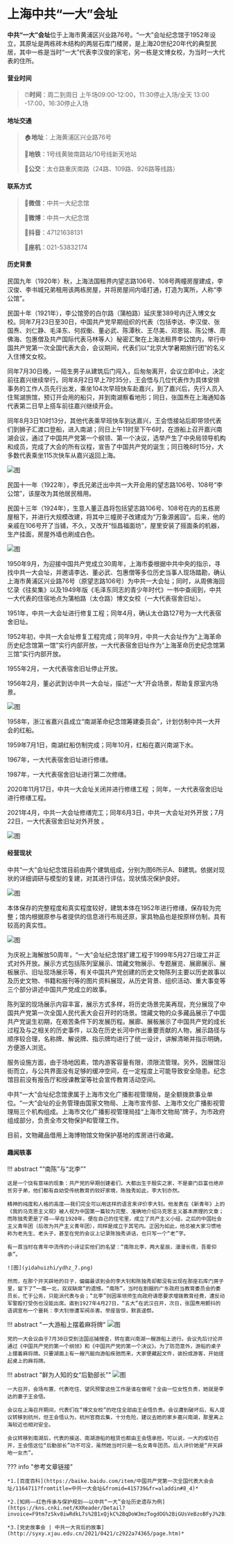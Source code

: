 # 上海中共“一大”会址

**中共“一大”会址**位于上海市黄浦区兴业路76号。“一大”会址纪念馆于1952年设立，其原址是两栋砖木结构的两层石库门楼房，是上海20世纪20年代的典型民居，其中一栋是当时“一大”代表李汉俊的家宅，另一栋是文博女校，为当时一大代表的住所。

#### 营业时间

>:alarm_clock:**时间**：周二到周日 上午场09:00-12:00，11:30停止入场/全天  13:00 -17:00，16:30停止入场

#### 地址交通

>:house:**地址**：上海黄浦区兴业路76号
>
>:tram:**地铁**：1号线黄陂南路站/10号线新天地站
>
>:bus:**公交**：太仓路重庆南路（24路、109路、926路等线路）

#### 联系方式

>:iphone:**微信**：中共一大纪念馆
>
>:iphone:**微博**：中共一大纪念馆
>
>:iphone:**抖音**：47121638131
>
>:iphone:**座机**：021-53832174

#### 历史背景

民国九年（1920年）秋，上海法国租界内望志路106号、108号两幢房屋建成，李汉俊、李书城兄弟租用该两栋房屋，并将房屋间内墙打通，打造为寓所，人称“李公馆”。

民国十年（1921年），李公馆旁的白尔路（蒲柏路）延庆里389号内迁入博文女校。同年7月23日至30日，中国共产党早期组织的代表（包括李达、李汉俊、张国焘、刘仁静、毛泽东、何叔衡、董必武、陈潭秋、王尽美、邓恩铭、陈公博、周佛海、包惠僧及共产国际代表马林等人）秘密汇聚在上海法租界李公馆内，举行中国共产党第一次全国代表大会，会议期间，代表们以“北京大学暑期旅行团”的名义入住博文女校。

同年7月30日晚，一陌生男子从建筑后门闯入，后匆匆离开，会议立即中止，决定前往嘉兴继续举行。同年8月2日早上7时35分，王会悟与几位代表作为具体安排事务的工作人员先行出发，乘坐104次早班快车赴嘉兴，到了嘉兴后，先行人员入住鸳湖旅馆，预订开会用的船只，并到南湖察看地形；同日，张国焘在上海通知各代表第二日早上搭车前往嘉兴继续开会。

同年8月3日10时13分，其他代表乘早班快车到达嘉兴，王会悟接站后即带领代表们到狮子汇渡口登船，进入南湖；同日上午11时至下午6时，在游船上召开嘉兴南湖会议，通过了中国共产党第一个纲领、第一个决议，选举产生了中央局领导机构和成员，完成了大会的所有议程，宣告了中国共产党的诞生；同日晚8时15分，大多数代表乘坐115次快车从嘉兴返回上海。

![图](yidahuizhi/ydhz_1.png)

民国十一年（1922年），李氏兄弟迁出中共一大开会用的望志路106号、108号“李公馆”，该屋改为其他居民租用。

民国十三年（1924年），生意人董正昌将包括望志路106号、108号在内的五栋房屋租下，并进行大规模改建，将其中三幢房子改建成为“万象源酱园”。后来，他的亲戚在106号开了当铺，不久，又改开“恒昌福面坊”，屋里安装了摇面条的机器，生产挂面，房屋外墙也刷成白色。

![图](yidahuizhi/ydhz_2.png)

1950年9月，为迎接中国共产党成立30周年，上海市委根据中共中央的指示，寻找中共一大会址，并邀请李达、董必武、包惠僧等多位历史当事人现场踏勘，确认上海市黄浦区兴业路76号（原望志路106号）为中共一大会址；同时，从周佛海回忆录《往矣集》以及1949年版《毛泽东同志的青少年时代》一书中查阅到，中共一大代表的住宿地点为蒲柏路（太仓路）博文女校（一大代表宿舍旧址）。

1951年，中共一大会址进行修复工程；同年4月，确认太仓路127号为一大代表宿舍旧址。

1952年初，中共一大会址修复工程完成；同年9月，中共一大会址作为“上海革命历史纪念馆第一馆”实行内部开放，一大代表宿舍旧址作为“上海革命历史纪念馆第三馆”实行内部开放。

1955年2月，一大代表宿舍旧址停止开放。

1956年2月，董必武到访中共一大会址，描述“一大”开会场景，帮助复原室内场景。

![图](yidahuizhi/ydhz_3.png)

1958年，浙江省嘉兴县成立“南湖革命纪念馆筹建委员会”，计划仿制中共一大开会的红船。

1959年7月1日，南湖红船仿制完成；同年10月，红船在嘉兴南湖下水。

1967年，一大代表宿舍旧址进行修缮。

1987年，一大代表宿舍旧址进行第二次修缮。

2020年11月17日，中共一大会址关闭并进行修缮工程 ；同年，一大代表宿舍旧址进行修缮工程。

2021年4月，中共一大会址修缮完工；同年6月3日，中共一大会址对外开放；7月22日，一大代表宿舍旧址对外开放 。

![图](yidahuizhi/ydhz_4.png)

#### 经营现状

中共“一大”会址纪念馆目前由两个建筑组成，分别为图6所示A、B建筑。依据对现状的详细调研与模型的复建，对其进行评估，现状情况保护良好。

![图](yidahuizhi/ydhz_5.png)

本体保存的完整程度和真实程度较好，建筑本体在1952年进行修缮，保存较为完整；馆内根据原参与者提供的信息进行布局还原，家具物品也是按原样仿制，具有较高的真实性。

![图](yidahuizhi/ydhz_6.png)

为庆祝上海解放50周年，“一大”会址纪念馆扩建工程于1999年5月27日竣工并正式对外开放。展示方式包括陈列室展示、馆藏文物展示、专题展览、展廊展示、展板展示、旧址现场展示等，有关中国共产党创建的历史文物陈列主要以历史故事以及历史文物、书籍和报刊等的图片资料展现，从历史背景、组织活动、重大事变等三个部分讲述中国共产党成立的故事。

陈列室的现场展示内容丰富，展示方式多样，将历史场景完美再现，充分展现了中国共产党第一次全国人民代表大会召开时的场景。馆藏文物的众多藏品展示了中国共产党诞生初期，在艰苦条件下的发展历程。展廊、展板展示了中国共产党的成长过程及与之相关的历史事件，以及在历史长河中作出重要贡献的人物，展示路径与顺序较合理，名称牌、解说牌、指示牌均进行了统一设计，讲解清晰并指示明确，方便游人浏览。

服务设施方面，由于场地因素，馆内游客容量有限，须限流管理。另外，因展馆沿街而立，与公共界面没有足够的缓冲空间，在一定程度上可能导致安全隐患。纪念馆目前没有报告厅和授课教室等社会宣传教育活动空间。

中共“一大”会址纪念馆隶属于上海市文化广播影视管理局，是全额拨款事业单位。“一大”会址的业务管理由国家文物局、上海市宣传部、上海市文化广播影视管理局三个机构组成。上海市文化广播影视管理局挂“上海市文物局”牌子，为市政府组成部分，负责全市文物保护和管理工作。

目前，文物藏品借用上海博物馆文物保护基地的库房进行收藏。

#### 趣闻轶事

!!! abstract "“南陈”与“北李”"
    
    这是一个饶有意味的现象：共产党的早期创建者们，大都出生于殷实之家，不是豪门巨富也绝非贫穷子弟，他们都有自幼受传统教育的较好家境，陈独秀如此，李大钊亦然。
    
    精神的纯度和人格的高度——我们完全可以用这样的语言来评价李大钊。他发表在《新青年》上的《我的马克思主义观》被人视为中国第一篇较为完整、准确地介绍马克思主义基本原理的文章；而陈独秀更是了得——早在1920年，便在自己的住宅里，成立了共产主义小组，之后的中国社会主义青年团（后改为共产主义青年团），同样是成立于其宅内。正因为如此，他总被大家习惯地称为老先生、老头子，甚至在党的会议上记录陈独秀讲话，也只写一个“老”字。
    
    有一首当时在青年中流传的小诗证实他们的名望：“南陈北李，两大星辰，漫漫长夜，吾辈仰承”。
    
    ![图](yidahuizhi/ydhz_7.png)
    
    然而，在那个开天辟地的日子，偏偏最该到会的李大钊和陈独秀却都没有出现在那座石库门房子里，留下了“一南一北，双双缺席”的遗憾。“南陈”，当时在割据的广东政府当教育委员会的委员长，忙于公务，只能派代表与会；“北李”则因率领师生向政府请愿要求增拨教育经费，遭反动军警殴打受伤也没能出席。直到1927年4月27日，“五大”在武汉召开，次日，张国焘用颤抖的语调宣布一个噩耗：李大钊惨遭军阀杀害。举座皆惊，默哀遥祭。

!!! abstract "一大游船上摆着麻将牌"
    ![图](yidahuizhi/ydhz_8.png)

    党的一大会议由于7月30日受到法国巡捕搜查，转在嘉兴南湖一艘游船上进行。会议先后讨论并通过《中国共产党的第一个纲领》和《中国共产党的第一个决议》。为了防范意外，游船的桌子上摆着麻将牌。只要湖面上有一艘汽艇向游船疾驰而来，大家便藏起文件，装扮成游客，开始搓起桌上的麻将牌。

!!! abstract "鲜为人知的女“后勤部长”"
    ![图](yidahuizhi/ydhz_9.png)
    
    一大召开，会场布置、代表吃住、望风预警这些工作是谁在做呢？全由一位女性负责，她就是李达的妻子王会悟。
    
    会议在上海召开期间，代表们在“博文女校”的吃住全部由王会悟负责。会议遭到破坏后，有人提议转移到杭州，但王会悟认为，杭州官商云集，十分危险，建议去她的家乡嘉兴南湖，那里离上海较近也相对安全。
    
    会议转移到南湖后，代表的接送、南湖游船的租赁也都由王会悟承担。可以说，一大的成功召开，王会悟这位“后勤部长”功不可没，虽然她当时只是一名女青年团员。后人评价她是“开天辟地一女杰”。


??? info "参考文章链接"

    *1.[百度百科](https://baike.baidu.com/item/中国共产党第一次全国代表大会会址/1164711?fromtitle=中共一大会址&fromid=415739&fr=aladdin#8_4)*
    
    *2.[知网——红色传承与保护规划——以中共“一大”会址历史遗存为例](https://kns.cnki.net/KXReader/Detail?invoice=F9tm7zSkv8iwRdkL7s%2B1xQjkC%2BqDoW3mzTogdOG%2BiGUsVeBzoBFyJ%2BidgemNGT49tnePpz3%2FageOYTsG9%2BrTG0bUvTbwW18rWSWu%2BD6hijHeoJte4C6HFRId68760FLxQ1fwo88CuzQXZQj8E9NOsTbdfFu%2F6l1c1vXUKPYP4UU%3D&DBCODE=CJFD&FileName=GHCX202103012&TABLEName=cjfdlast2021&nonce=48270A74E1864ADB814A03B02D01FD48&uid=&TIMESTAMP=1657187001102)*
    
    *3.[党史故事会 | 中共一大背后的故事](http://syxy.xjau.edu.cn/2021/0421/c2922a74365/page.htm)*

